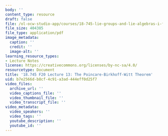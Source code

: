 ```yaml
---
body: ''
content_type: resource
draft: false
file: /ol-ocw-studio-app/courses/18-745-lie-groups-and-lie-algebras-i-fall-2020/mit18_745_f20_lec13.pdf
file_size: 404385
file_type: application/pdf
image_metadata:
  caption: ''
  credit: ''
  image-alt: ''
learning_resource_types:
- Lecture Notes
license: https://creativecommons.org/licenses/by-nc-sa/4.0/
resourcetype: Document
title: '18.745 F20 Lecture 13: The Poincare-Birkhoff-Witt Theorem'
uid: b7e2566d-b8cf-4c91-a3ad-444eff0d25f7
video_files:
  archive_url: ''
  video_captions_file: ''
  video_thumbnail_file: ''
  video_transcript_file: ''
video_metadata:
  video_speakers: ''
  video_tags: ''
  youtube_description: ''
  youtube_id: ''
---
```

